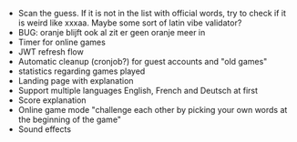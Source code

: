 - Scan the guess. If it is not in the list with official words, try to check if it is weird like xxxaa. Maybe some sort of latin vibe validator?
- BUG: oranje blijft ook al zit er geen oranje meer in
- Timer for online games
- JWT refresh flow
- Automatic cleanup (cronjob?) for guest accounts and "old games"
- statistics regarding games played
- Landing page with explanation
- Support multiple languages English, French and Deutsch at first
- Score explanation
- Online game mode "challenge each other by picking your own words at the beginning of the game"
- Sound effects